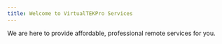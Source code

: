 ```yaml
---
title: Welcome to VirtualTEKPro Services
---
```

We are here to provide affordable, professional remote services for you.
